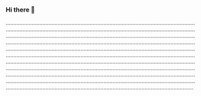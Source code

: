 ### Hi there 👋

...................................................................................................................................................................................................................................................................................................................................................................................................................................................................................................................................................................................................................................................................................................................................................................................................................................................................................................................................................................................................................................................................................................................................................................................................................................................................................................................................................................................................................